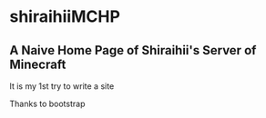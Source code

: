 shiraihiiMCHP
=============

## A Naive Home Page of Shiraihii's Server of Minecraft

It is my 1st try to write a site

Thanks to bootstrap

